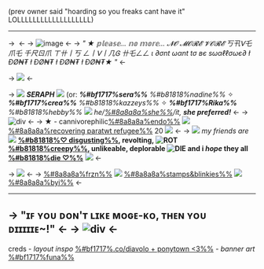 (prev owner said "hoarding so you freaks cant have it" LOLLLLLLLLLLLLLLLLLLL)

----
-> ![]() <-
-> ![image](https://file.garden/ZS_f2g3HZk5ErAeA/serablog/mogesqueeze.png) <-
-> *" ★ 𝕡𝕝𝕖𝕒𝕤𝕖... 𝕟𝕠 𝕞𝕠𝕣𝕖...
𝓝𝓞 𝓜𝓞𝓡𝓔 𝓥𝓞𝓡𝓔
丂卂ᐯ乇 爪乇 千尺ㄖ爪 ㄒ卄丨丂 ㄥ丨ᐯ丨几Ꮆ 卄乇ㄥㄥ
ι ∂σnt ωαnt tσ вє ѕωαℓℓσωє∂
ł ĐØ₦₮ ł ĐØ₦₮ ł ĐØ₦₮ ł ĐØ₦₮★ "* <-

-> ![](https://file.garden/ZS_f2g3HZk5ErAeA/mogeko%20%2B%20crea%20rentch%20stuff/spargle.gif) <-

-> ![](https://file.garden/ZS_f2g3HZk5ErAeA/mogeko%20%2B%20crea%20rentch%20stuff/dduua.gif) ***SERAPH*** ![](https://file.garden/ZS_f2g3HZk5ErAeA/mogeko%20%2B%20crea%20rentch%20stuff/scozzors.gif) (or: ***%#bf1717%sera%%*** *%#b81818%nadine%%* ✧ ***%#bf1717%crea%%*** *%#b81818%kazzeys%%* ✧ ***%#bf1717%Rika%%*** *%#b81818%hebby%%* ![](https://file.garden/ZS_f2g3HZk5ErAeA/mogeko%20%2B%20crea%20rentch%20stuff/IMG_9198.gif) *he/[%#8a8a8a%she%%](https://pronouns.cc/@mogeko)/it,* ***she preferred!*** <-
-> ![div](https://file.garden/ZS_f2g3HZk5ErAeA/mogeko%20%2B%20crea%20rentch%20stuff/1b645e2b9f01fb7f15361defaf1b73799fcf5f26.gifv) <-
-> ★ - cannivorephilic[%#8a8a8a%endo%%](http://animakitty.pbworks.com/w/page/26989811/Endosomatophilia) ![](https://file.garden/ZS_f2g3HZk5ErAeA/mogeko%20%2B%20crea%20rentch%20stuff/hook.gif) [%#8a8a8a%recovering paratwt refugee%%]() 20 ![](https://file.garden/ZS_f2g3HZk5ErAeA/mogeko%20%2B%20crea%20rentch%20stuff/ddd.gif) <-
-> ![](https://file.garden/ZS_f2g3HZk5ErAeA/mogeko%20%2B%20crea%20rentch%20stuff/jarrr.gif) *my friends are* ![](https://file.garden/ZS_f2g3HZk5ErAeA/mogeko%20%2B%20crea%20rentch%20stuff/letter.gif)  **[%#b81818%♡ disgusting%%](), revolting, ![ROT](https://file.garden/ZS_f2g3HZk5ErAeA/mogeko%20%2B%20crea%20rentch%20stuff/eqeq.gif) [%#b81818%creepy%%](enstarsgore), unlikeable, deplorable ![DIE](https://file.garden/ZS_f2g3HZk5ErAeA/mogeko%20%2B%20crea%20rentch%20stuff/umbeella.gif) and i *hope* they all [%#b81818%die ♡%%](diavolo)** ![](https://file.garden/ZS_f2g3HZk5ErAeA/mogeko%20%2B%20crea%20rentch%20stuff/angy.gif) <-

-> ![](https://file.garden/ZS_f2g3HZk5ErAeA/mogeko%20%2B%20crea%20rentch%20stuff/spargle.gif) <-
-> [%#8a8a8a%frzn%%](creaflankenstein) ![](https://file.garden/ZS_f2g3HZk5ErAeA/mogeko%20%2B%20crea%20rentch%20stuff/nuclear.gif)  [%#8a8a8a%stamps&blinkies%%](absolutelyblazed) ![](https://file.garden/ZS_f2g3HZk5ErAeA/mogeko%20%2B%20crea%20rentch%20stuff/skullies.gif) [%#8a8a8a%byi%%](voredanohara) <-

----
-> **"ɪꜰ ʏᴏᴜ ᴅᴏɴ'ᴛ ʟɪᴋᴇ ᴍᴏɢᴇ-ᴋᴏ, ᴛʜᴇɴ ʏᴏᴜ ᴅɪɪɪɪɪᴇ~!"** <-
-> ![div](https://file.garden/ZS_f2g3HZk5ErAeA/mogeko%20%2B%20crea%20rentch%20stuff/PEWWWWWWWW.png) <-
----
creds - *layout inspo* [%#bf1717%.co/diavolo + ponytown <3%%](diavolo) - *banner art* [%#bf1717%funa%%](http://funamusea.com/)